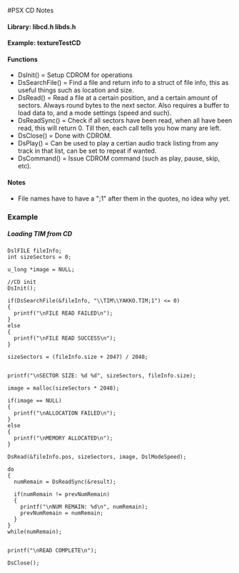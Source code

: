 #PSX CD Notes

#### Library: libcd.h libds.h

#### Example: textureTestCD

#### Functions

* DsInit() = Setup CDROM for operations
* DsSearchFile() = Find a file and return info to a struct of file info, this as useful things such as location and size.
* DsRead() = Read a file at a certain position, and a certain amount of sectors. Always round bytes to the next sector. Also requires a buffer to load data to, and a mode settings (speed and such).
* DsReadSync() = Check if all sectors have been read, when all have been read, this will return 0. Till then, each call tells you how many are left.
* DsClose() = Done with CDROM.
* DsPlay() = Can be used to play a certian audio track listing from any track in that list, can be set to repeat if wanted.
* DsCommand() = Issue CDROM command (such as play, pause, skip, etc).

#### Notes
* File names have to have a ";1" after them in the quotes, no idea why yet.

### Example

##### Loading TIM from CD
```
DslFILE fileInfo;
int sizeSectors = 0;

u_long *image = NULL;

//CD init 
DsInit();

if(DsSearchFile(&fileInfo, "\\TIM\\YAKKO.TIM;1") <= 0)
{
  printf("\nFILE READ FAILED\n");
}
else
{
  printf("\nFILE READ SUCCESS\n");
}

sizeSectors = (fileInfo.size + 2047) / 2048;


printf("\nSECTOR SIZE: %d %d", sizeSectors, fileInfo.size);

image = malloc(sizeSectors * 2048);

if(image == NULL)
{
  printf("\nALLOCATION FAILED\n");
}
else
{
  printf("\nMEMORY ALLOCATED\n");
}

DsRead(&fileInfo.pos, sizeSectors, image, DslModeSpeed);

do
{
  numRemain = DsReadSync(&result);
  
  if(numRemain != prevNumRemain)
  {
    printf("\nNUM REMAIN: %d\n", numRemain);
    prevNumRemain = numRemain;
  }
}
while(numRemain);


printf("\nREAD COMPLETE\n");

DsClose();
```